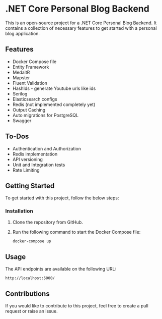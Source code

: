# .NET Core Personal Blog Backend

This is an open-source project for a .NET Core Personal Blog Backend. It contains a collection of necessary features to get started with a personal blog application. 

## Features

- Docker Compose file
- Entity Framework
- MedaitR
- Mapster
- Fluent Validation
- HashIds - generate Youtube urls like ids
- Serilog
- Elasticsearch configs
- Redis (not implemented completely yet)
- Output Caching
- Auto migrations for PostgreSQL
- Swagger

## To-Dos

- Authentication and Authorization
- Redis implementation
- API versioning
- Unit and Integration tests
- Rate Limiting

## Getting Started

To get started with this project, follow the below steps:

<!-- ### Prerequisites

- .NET 7.0 SDK or higher
- Docker and Docker Compose -->

### Installation

1. Clone the repository from GitHub.
2. Run the following command to start the Docker Compose file:

    ```bash
    docker-compose up
    ```

## Usage

The API endpoints are available on the following URL:  

``http://localhost:5000/``

## Contributions

If you would like to contribute to this project, feel free to create a pull request or raise an issue.